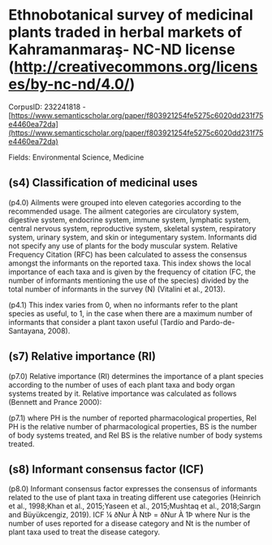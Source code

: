 # Ethnobotanical survey of medicinal plants traded in herbal markets of Kahramanmaraş- NC-ND license (http://creativecommons.org/licenses/by-nc-nd/4.0/)

CorpusID: 232241818 - [https://www.semanticscholar.org/paper/f803921254fe5275c6020dd231f75e4460ea72da](https://www.semanticscholar.org/paper/f803921254fe5275c6020dd231f75e4460ea72da)

Fields: Environmental Science, Medicine

## (s4) Classification of medicinal uses
(p4.0) Ailments were grouped into eleven categories according to the recommended usage. The ailment categories are circulatory system, digestive system, endocrine system, immune system, lymphatic system, central nervous system, reproductive system, skeletal system, respiratory system, urinary system, and skin or integumentary system. Informants did not specify any use of plants for the body muscular system. Relative Frequency Citation (RFC) has been calculated to assess the consensus amongst the informants on the reported taxa. This index shows the local importance of each taxa and is given by the frequency of citation (FC, the number of informants mentioning the use of the species) divided by the total number of informants in the survey (N) (Vitalini et al., 2013).

(p4.1) This index varies from 0, when no informants refer to the plant species as useful, to 1, in the case when there are a maximum number of informants that consider a plant taxon useful (Tardío and Pardo-de-Santayana, 2008).
## (s7) Relative importance (RI)
(p7.0) Relative importance (RI) determines the importance of a plant species according to the number of uses of each plant taxa and body organ systems treated by it. Relative importance was calculated as follows (Bennett and Prance 2000):

(p7.1) where PH is the number of reported pharmacological properties, Rel PH is the relative number of pharmacological properties, BS is the number of body systems treated, and Rel BS is the relative number of body systems treated.
## (s8) Informant consensus factor (ICF)
(p8.0) Informant consensus factor expresses the consensus of informants related to the use of plant taxa in treating different use categories (Heinrich et al., 1998;Khan et al., 2015;Yaseen et al., 2015;Mushtaq et al., 2018;Sargın and Büyükcengiz, 2019). ICF ¼ ðNur À NtÞ = ðNur À 1Þ  where Nur is the number of uses reported for a disease category and Nt is the number of plant taxa used to treat the disease category.
